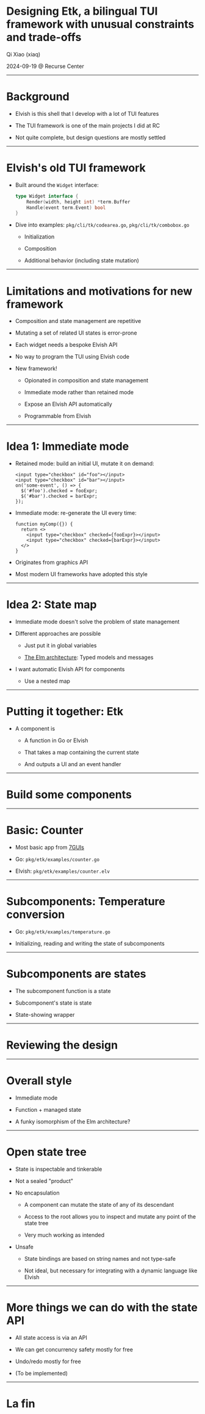 # Designing Etk, a bilingual TUI framework with unusual constraints and trade-offs

Qi Xiao (xiaq)

2024-09-19 @ Recurse Center

***

# Background

-   Elvish is this shell that I develop with a lot of TUI features

-   The TUI framework is one of the main projects I did at RC

-   Not quite complete, but design questions are mostly settled

***

# Elvish's old TUI framework

-   Built around the `Widget` interface:

    ```go
    type Widget interface {
        Render(width, height int) *term.Buffer
        Handle(event term.Event) bool
    }
    ```

-   Dive into examples: `pkg/cli/tk/codearea.go`, `pkg/cli/tk/combobox.go`

    -   Initialization

    -   Composition

    -   Additional behavior (including state mutation)

***

# Limitations and motivations for new framework

-   Composition and state management are repetitive

-   Mutating a set of related UI states is error-prone

-   Each widget needs a bespoke Elvish API

-   No way to program the TUI using Elvish code

-   New framework!

    -   Opionated in composition and state management

    -   Immediate mode rather than retained mode

    -   Expose an Elvish API automatically

    -   Programmable from Elvish

***

# Idea 1: Immediate mode

-   Retained mode: build an initial UI, mutate it on demand:

    ```
    <input type="checkbox" id="foo"></input>
    <input type="checkbox" id="bar"></input>
    on('some-event', () => {
      $('#foo').checked = fooExpr;
      $('#bar').checked = barExpr;
    });
    ```

-   Immediate mode: re-generate the UI every time:

    ```
    function myComp({}) {
      return <>
        <input type="checkbox" checked={fooExpr}></input>
        <input type="checkbox" checked={barExpr}></input>
      </>
    }
    ```

-   Originates from graphics API

-   Most modern UI frameworks have adopted this style

***

# Idea 2: State map

-   Immediate mode doesn't solve the problem of state management

-   Different approaches are possible

    -   Just put it in global variables

    -   [The Elm architecture](https://guide.elm-lang.org/architecture/): Typed
        models and messages

-   I want automatic Elvish API for components

    -   Use a nested map

***

# Putting it together: Etk

-   A component is

    -   A function in Go or Elvish

    -   That takes a map containing the current state

    -   And outputs a UI and an event handler

***

# Build some components

***

# Basic: Counter

-   Most basic app from [7GUIs](https://eugenkiss.github.io/7guis/tasks/)

-   Go: `pkg/etk/examples/counter.go`

-   Elvish: `pkg/etk/examples/counter.elv`

***

# Subcomponents: Temperature conversion

-   Go: `pkg/etk/examples/temperature.go`

-   Initializing, reading and writing the state of subcomponents

***

# Subcomponents are states

-   The subcomponent function is a state

-   Subcomponent's state is state

-   State-showing wrapper

***

# Reviewing the design

***

# Overall style

-   Immediate mode

-   Function + managed state

-   A funky isomorphism of the Elm architecture?

***

# Open state tree

-   State is inspectable and tinkerable

-   Not a sealed "product"

-   No encapsulation

    -   A component can mutate the state of any of its descendant

    -   Access to the root allows you to inspect and mutate any point of the
        state tree

    -   Very much working as intended

-   Unsafe

    -   State bindings are based on string names and not type-safe

    -   Not ideal, but necessary for integrating with a dynamic language like
        Elvish

***

# More things we can do with the state API

-   All state access is via an API

-   We can get concurrency safety mostly for free

-   Undo/redo mostly for free

-   (To be implemented)

***

# La fin

<!--
# Implementation 

***

# TUI primitives

-   Terminal is mostly text

-   In-band signals: escape codes

    -   Combination and function keys

    -   Text style

    -   Cursor addressing

-   Out-of-band control: signals and `ioctl`

-   Unix's terminal API dates back to the 1960s (TTY = **t**ele**ty**pewritter)

    -   Various unsuccessful reform attempts throughout history

***

# What I can't explain

-   A component complects two things: view and react (it's in the signature)

-   Some frameworks keep them separate (Elm, Bubble Tea, "class-based" React)

-   But some complect them ("function-based" React)

-   I can't quite explain why I like the latter, other than "it keeps a
    component a single thing"

***
-->
